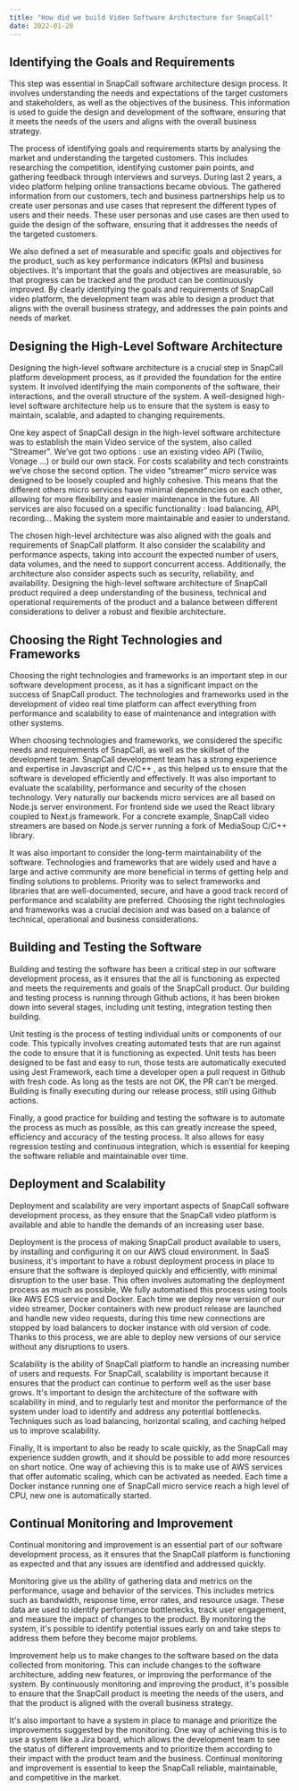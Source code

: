 ```yaml
---
title: "How did we build Video Software Architecture for SnapCall"
date: 2022-01-20
---
```


## Identifying the Goals and Requirements

This step was essential in SnapCall software architecture design process. It involves understanding the needs and expectations of the target customers and stakeholders, as well as the objectives of the business. This information is used to guide the design and development of the software, ensuring that it meets the needs of the users and aligns with the overall business strategy.

The process of identifying goals and requirements starts by analysing the market and understanding the targeted customers. This includes researching the competition, identifying customer pain points, and gathering feedback through interviews and surveys. During last 2 years, a video platform helping online transactions became obvious. The gathered information from our customers, tech and business partnerships help us to create user personas and use cases that represent the different types of users and their needs. These user personas and use cases are then used to guide the design of the software, ensuring that it addresses the needs of the targeted customers.

We also defined a set of measurable and specific goals and objectives for the product, such as key performance indicators (KPIs) and business objectives. It's important that the goals and objectives are measurable, so that progress can be tracked and the product can be continuously improved. By clearly identifying the goals and requirements of SnapCall video platform, the development team was able to design a product that aligns with the overall business strategy, and addresses the pain points and needs of market.

## Designing the High-Level Software Architecture

Designing the high-level software architecture is a crucial step in SnapCall platform development process, as it provided the foundation for the entire system. It involved identifying the main components of the software, their interactions, and the overall structure of the system. A well-designed high-level software architecture help us to ensure that the system is easy to maintain, scalable, and adapted to changing requirements.

One key aspect of SnapCall design in the high-level software architecture was to establish the main Video service of the system, also called "Streamer". We’ve got two options : use an existing video API (Twilio, Vonage …) or build our own stack. For costs scalability and tech constraints we’ve chose the second option. The video “streamer” micro service was designed to be loosely coupled and highly cohesive. This means that the different others micro services have minimal dependencies on each other, allowing for more flexibility and easier maintenance in the future. All services are also focused on a specific functionality : load balancing, API, recording... Making the system more maintainable and easier to understand.

The chosen high-level architecture was also aligned with the goals and requirements of SnapCall platform. It also consider the scalability and performance aspects, taking into account the expected number of users, data volumes, and the need to support concurrent access. Additionally, the architecture also consider aspects such as security, reliability, and availability. Designing the high-level software architecture of SnapCall product required a deep understanding of the business, technical and operational requirements of the product and a balance between different considerations to deliver a robust and flexible architecture.

## Choosing the Right Technologies and Frameworks

Choosing the right technologies and frameworks is an important step in our software development process, as it has a significant impact on the success of SnapCall product. The technologies and frameworks used in the development of video real time platform can affect everything from performance and scalability to ease of maintenance and integration with other systems.

When choosing technologies and frameworks, we considered the specific needs and requirements of SnapCall, as well as the skillset of the development team. SnapCall development team has a strong experience and expertise in Javascript and C/C++ , as this helped us to ensure that the software is developed efficiently and effectively. It was also important to evaluate the scalability, performance and security of the chosen technology. Very naturally our backends micro services are all based on Node.js server environment. For frontend side we used the React library coupled to Next.js framework. For a concrete example, SnapCall video streamers are based on Node.js server running a fork of MediaSoup C/C++ library.

It was also important to consider the long-term maintainability of the software. Technologies and frameworks that are widely used and have a large and active community are more beneficial in terms of getting help and finding solutions to problems. Priority was to select frameworks and libraries that are well-documented, secure, and have a good track record of performance and scalability are preferred. Choosing the right technologies and frameworks was a crucial decision and was based on a balance of technical, operational and business considerations.

## Building and Testing the Software

Building and testing the software has been a critical step in our software development process, as it ensures that the all is functioning as expected and meets the requirements and goals of the SnapCall product. Our building and testing process is running through Github actions, it has been broken down into several stages, including unit testing, integration testing then building.

Unit testing is the process of testing individual units or components of our code. This typically involves creating automated tests that are run against the code to ensure that it is functioning as expected. Unit tests has been designed to be fast and easy to run, those tests are automatically executed using Jest Framework, each time a developer open a pull request in Github  with fresh code. As long as the tests are not OK, the PR can’t be merged. Building is finally executing during our release process, still using Github actions.

Finally, a good practice for building and testing the software is to automate the process as much as possible, as this can greatly increase the speed, efficiency and accuracy of the testing process. It also allows for easy regression testing and continuous integration, which is essential for keeping the software reliable and maintainable over time.

## Deployment and Scalability

Deployment and scalability are very important aspects of SnapCall software development process, as they ensure that the SnapCall video platform is available and able to handle the demands of an increasing user base.

Deployment is the process of making SnapCall product available to users, by installing and configuring it on our AWS cloud environment. In SaaS business, it's important to have a robust deployment process in place to ensure that the software is deployed quickly and efficiently, with minimal disruption to the user base. This often involves automating the deployment process as much as possible, We fully automatised this process using tools like AWS ECS service and Docker. Each time we deploy new version of our video streamer, Docker containers with new product release are launched and handle new video requests, during this time new connections  are stopped by load balancers to docker instance with old version of code. Thanks to this process, we are able to deploy new versions of our service without any disruptions to users.  

Scalability is the ability of SnapCall platform to handle an increasing number of users and requests. For SnapCall, scalability is important because it ensures that the product can continue to perform well as the user base grows. It's important to design the architecture of the software with scalability in mind, and to regularly test and monitor the performance of the system under load to identify and address any potential bottlenecks. Techniques such as load balancing, horizontal scaling, and caching helped us to improve scalability.

Finally, It is important to also be ready to scale quickly, as the SnapCall  may experience sudden growth, and it should be possible to add more resources on short notice. One way of achieving this is to make use of AWS services that offer automatic scaling, which can be activated as needed. Each time a Docker instance running one of SnapCall micro service reach a high level of CPU, new one is automatically started.

## Continual Monitoring and Improvement

Continual monitoring and improvement is an essential part of our software development process, as it ensures that the SnapCall platform is functioning as expected and that any issues are identified and addressed quickly.

Monitoring give us the ability of gathering data and metrics on the performance, usage and behavior of the services. This includes metrics such as bandwidth, response time, error rates, and resource usage. These data are used to identify performance bottlenecks, track user engagement, and measure the impact of changes to the product. By monitoring the system, it's possible to identify potential issues early on and take steps to address them before they become major problems.

Improvement help us to make changes to the software based on the data collected from monitoring. This can include changes to the software architecture, adding new features, or improving the performance of the system. By continuously monitoring and improving the product, it's possible to ensure that the SnapCall product is meeting the needs of the users, and that the product is aligned with the overall business strategy.

It's also important to have a system in place to manage and prioritize the improvements suggested by the monitoring. One way of achieving this is to use a system like a Jira board, which allows the development team to see the status of different improvements and to prioritize them according to their impact with the product team and the business. Continual monitoring and improvement is essential to keep the SnapCall reliable, maintainable, and competitive in the market.
